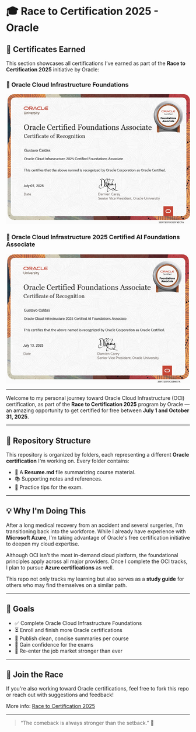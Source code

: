 # 🎓 Race to Certification 2025 - Oracle

## 📜 Certificates Earned

This section showcases all certifications I’ve earned as part of the **Race to Certification 2025** initiative by Oracle:

### 🏅 Oracle Cloud Infrastructure Foundations

<img src="oracle-cloud-infrastructure-foundations/img/26.png" alt="OCI Foundations Certificate" width="600"/>

### 🏅 Oracle Cloud Infrastructure 2025 Certified AI Foundations Associate

<img src="oracle-cloud-infrastructure-ai-foundations/img/10.png" alt="Oracle Cloud Infrastructure 2025 Certified AI Foundations Associate" width="600"/>

---

Welcome to my personal journey toward Oracle Cloud Infrastructure (OCI) certification, as part of the **Race to Certification 2025** program by Oracle — an amazing opportunity to get certified for free between **July 1 and October 31, 2025**.

---

## 📁 Repository Structure

This repository is organized by folders, each representing a different **Oracle certification** I'm working on. Every folder contains:
- 📘 A **Resume.md** file summarizing course material.
- 📚 Supporting notes and references.
- 🧪 Practice tips for the exam.

---

## 💡 Why I'm Doing This

After a long medical recovery from an accident and several surgeries, I'm transitioning back into the workforce. While I already have experience with **Microsoft Azure**, I'm taking advantage of Oracle's free certification initiative to deepen my cloud expertise.

Although OCI isn't the most in-demand cloud platform, the foundational principles apply across all major providers. Once I complete the OCI tracks, I plan to pursue **Azure certifications** as well.

This repo not only tracks my learning but also serves as a **study guide** for others who may find themselves on a similar path.

---

## 🧭 Goals

- ✅ Complete Oracle Cloud Infrastructure Foundations
- ⏳ Enroll and finish more Oracle certifications 
- 📝 Publish clean, concise summaries per course
- 🧠 Gain confidence for the exams
- 💼 Re-enter the job market stronger than ever

---

## 🚀 Join the Race

If you're also working toward Oracle certifications, feel free to fork this repo or reach out with suggestions and feedback!

More info: [Race to Certification 2025](https://education.oracle.com/es/race-to-certification-2025)

---

> “The comeback is always stronger than the setback.” 💪
